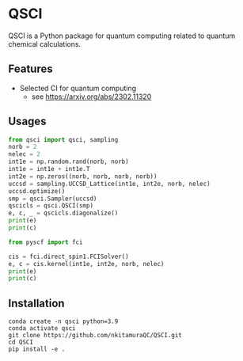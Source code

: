# QSCI
QSCI is a Python package for quantum computing related to quantum chemical calculations.

## Features
- Selected CI for quantum computing
  - see https://arxiv.org/abs/2302.11320

## Usages

```python
from qsci import qsci, sampling
norb = 2
nelec = 2
int1e = np.random.rand(norb, norb)
int1e = int1e + int1e.T
int2e = np.zeros((norb, norb, norb, norb))
uccsd = sampling.UCCSD_Lattice(int1e, int2e, norb, nelec)
uccsd.optimize()
smp = qsci.Sampler(uccsd)
qscicls = qsci.QSCI(smp)
e, c, _ = qscicls.diagonalize()
print(e)
print(c)

from pyscf import fci

cis = fci.direct_spin1.FCISolver()
e, c = cis.kernel(int1e, int2e, norb, nelec)
print(e)
print(c)
```

## Installation

```shell
conda create -n qsci python=3.9
conda activate qsci
git clone https://github.com/nkitamuraQC/QSCI.git
cd QSCI
pip install -e .
```